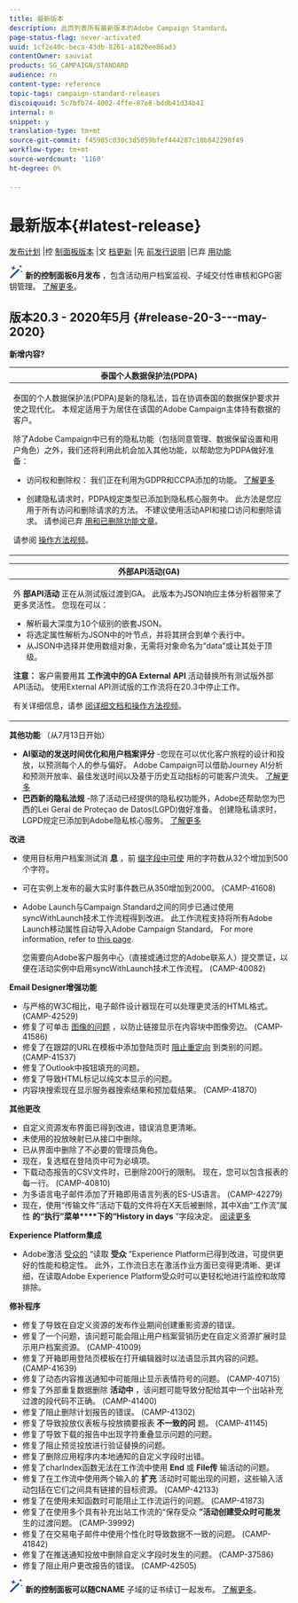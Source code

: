 ```yaml
---
title: 最新版本
description: 此页列表所有最新版本的Adobe Campaign Standard。
page-status-flag: never-activated
uuid: 1cf2e40c-beca-43db-8261-a1820ee86ad3
contentOwner: sauviat
products: SG_CAMPAIGN/STANDARD
audience: rn
content-type: reference
topic-tags: campaign-standard-releases
discoiquuid: 5c7bfb74-4002-4ffe-87e8-bddb41d34b41
internal: n
snippet: y
translation-type: tm+mt
source-git-commit: f45985c030c3d5059bfef444287c10b842298f49
workflow-type: tm+mt
source-wordcount: '1160'
ht-degree: 0%

---
```



# 最新版本{#latest-release}

[发布计划](../../rn/using/release-planning.md) |控 [制面板版本](https://docs.adobe.com/content/help/en/control-panel/using/release-notes.html) |文 [档更新](../../rn/using/documentation-updates.md) |先 [前发行说明](../../rn/using/release-notes-2020.md) |已弃 [用功能](../../rn/using/deprecated-features.md)

![](assets/do-not-localize/cp-icon.png) **新的控制面板6月发布** ，包含活动用户档案监视、子域交付性审核和GPG密钥管理。 [了解更多](https://docs.adobe.com/content/help/en/control-panel/using/release-notes.html)。

## 版本20.3 - 2020年5月 {#release-20-3---may-2020}

**新增内容?**

<table> 
<thead> 
<tr> 
<th> <strong>泰国个人数据保护法(PDPA)</strong><br /> </th> 
</tr> 
</thead> 
<tbody> 
<tr> 
<td> <p>泰国的个人数据保护法(PDPA)是新的隐私法，旨在协调泰国的数据保护要求并使之现代化。 本规定适用于为居住在该国的Adobe Campaign主体持有数据的客户。</p>
<p>除了Adobe Campaign中已有的隐私功能（包括同意管理、数据保留设置和用户角色）之外，我们还将利用此机会加入其他功能，以帮助您为PDPA做好准备：</p>
<ul>
<li>访问权和删除权： 我们正在利用为GDPR和CCPA添加的功能。 <a href="https://helpx.adobe.com/content/help/en/campaign/kb/acs-privacy.html#righttoaccess">了解更多</a> </li>
<li><p>创建隐私请求时，PDPA规定类型已添加到隐私核心服务中。 此方法是您应用于所有访问和删除请求的方法。 不建议使用活动API和接口访问和删除请求。  请参阅已弃 <a href="../../rn/using/deprecated-features.md">用和已删除功能文章</a>。</p></li>
</ul>
<p>请参阅 <a href="https://docs.adobe.com/content/help/en/campaign-learn/campaign-standard-tutorials/privacy/privacy-overview.html">操作方法视频</a>。</p>
</td> 
</tr> 
</tbody> 
</table>

<table> 
<thead> 
<tr> 
<th> <strong>外部API活动(GA)</strong><br /> </th> 
</tr> 
</thead> 
<tbody> 
<tr> 
  <td> <p>外 <strong>部API活动</strong> 正在从测试版过渡到GA。 此版本为JSON响应主体分析器带来了更多灵活性。 您现在可以：</p>
<ul>
<li>解析最大深度为10个级别的嵌套JSON。 </li>
<li>将选定属性解析为JSON中的叶节点，并将其拼合到单个表行中。</li>
<li>从JSON中选择并使用数组对象，无需将对象命名为“data”或让其处于顶级。</li>
</ul>
<p><strong>注意：</strong> 客户需要用其 <strong>工作流中的GA External API</strong> 活动替换所有测试版外部API活动。  使用External API测试版的工作流将在20.3中停止工作。</p>
<p>有关详细信息，请参 <a href="../../automating/using/external-api.md">阅详细文档</a><a href="https://docs.adobe.com/content/help/en/campaign-learn/campaign-standard-tutorials/managing-processes-and-data/data-management-activities/external-api-activity.html">和操作方法视频</a>。</p>
</td> 
</tr> 
</tbody> 
</table>

**其他功能** （从7月13日开始）

* **AI驱动的发送时间优化和用户档案评分** -您现在可以优化客户旅程的设计和投放，以预测每个人的参与偏好。 Adobe Campaign可以借助Journey AI分析和预测开放率、最佳发送时间以及基于历史互动指标的可能客户流失。 [了解更多](../../sending/using/predictive.md)
* **巴西新的隐私法规** -除了活动已经提供的隐私权功能外，Adobe还帮助您为巴西的Lei Geral de Proteçao de Datos(LGPD)做好准备。 创建隐私请求时，LGPD规定已添加到Adobe隐私核心服务。 [了解更多](https://helpx.adobe.com/campaign/kb/campaign-privacy-overview.html)

**改进**

* 使用目标用户档案测试消 **息** ，前 [缀字段中可使](../../sending/using/testing-messages-using-target.md) 用的字符数从32个增加到500个字符。
* 可在实例上发布的最大实时事件数已从350增加到2000。 (CAMP-41608)
* Adobe Launch与Campaign Standard之间的同步已通过使用syncWithLaunch技术工作流程得到改进。 此工作流程支持将所有Adobe Launch移动属性自动导入Adobe Campaign Standard。 For more information, refer to [this page](../../administration/using/technical-workflows.md).

   您需要向Adobe客户服务中心（直接或通过您的Adobe联系人）提交票证，以便在活动实例中启用syncWithLaunch技术工作流程。 (CAMP-40082)

**Email Designer增强功能**

* 与严格的W3C相比，电子邮件设计器现在可以处理更灵活的HTML格式。 (CAMP-42529)
* 修复了可单击 [图像的问题](../../designing/using/links.md#inserting-a-link) ，以防止链接显示在内容块中图像旁边。 (CAMP-41586)
* 修复了在跟踪的URL在模板中添加登陆页时 [阻止重定向](../../designing/using/links.md#about-tracked-urls) 到类别的问题。 (CAMP-41537)
* 修复了Outlook中按钮填充的问题。
* 修复了导致HTML标记以纯文本显示的问题。
* 内容块搜索现在显示服务器搜索结果和预加载结果。 (CAMP-41870)

**其他更改**

* 自定义资源发布界面已得到改进，错误消息更清晰。
* 未使用的投放映射已从接口中删除。
* 已从界面中删除了不必要的管理员角色。
* 现在，复选框在登陆页中可为必填项。
* 下载动态报告的CSV文件时，已删除200行的限制。 现在，您可以包含报表的每一行。 (CAMP-40810)
* 为多语言电子邮件添加了开箱即用语言列表的ES-US语言。 (CAMP-42279)
* 现在，使用“传输文件”活动下载的文件将在X天后被删除，其中X由“工作流”属性 **的“执行”菜单****下的“History in days** ”字段决定。 [阅读更多](../../automating/using/managing-execution-options.md)

**Experience Platform集成**

* Adobe激活 [受众的](../../automating/using/aep-targeting-audiences.md) “读取 **受众** ”Experience Platform已得到改进，可提供更好的性能和稳定性。 此外，工作流日志在激活作业方面已变得更清晰、更详细，在读取Adobe Experience Platform受众时可以更轻松地进行监控和故障排除。

**修补程序**

* 修复了导致在自定义资源的发布作业期间创建重影资源的错误。
* 修复了一个问题，该问题可能会阻止用户档案营销历史在自定义资源扩展时显示用户档案资源。 (CAMP-41009)
* 修复了开箱即用登陆页模板在打开编辑器时以法语显示其内容的问题。 (CAMP-41639)
* 修复了动态内容推送通知中可能阻止显示表情符号的问题。 (CAMP-40715)
* 修复了外部重复数据删除 **活动中** ，该问题可能导致分配给其中一个出站补充过渡的段代码不正确。 (CAMP-41400)
* 修复了阻止删除计划报告的错误。 (CAMP-41302)
* 修复了导致投放仪表板与投放摘要报表 **不一致的问** 题。 (CAMP-41145)
* 修复了导致下载的报告中出现字符重叠显示问题的问题。
* 修复了阻止预览投放进行验证替换的问题。
* 修复了删除应用程序内本地通知的自定义字段时出错。
* 修复了charIndex函数无法在工作流中使用 **End** 或 **File传** 输活动的问题。
* 修复了在工作流中使用两个输入的 **扩充** 活动时可能出现的问题，这些输入活动包括在它们之间具有链接的目标资源。 (CAMP-42133)
* 修复了在使用未知函数时可能阻止工作流运行的问题。 (CAMP-41873)
* 修复了在使用多个具有补充出站工作流的“保存受众 **”活动创建受众时可能发** 生的过渡问题。 (CAMP-39992)
* 修复了在交易电子邮件中使用个性化时导致数据不一致的问题。 (CAMP-41842)
* 修复了在推送通知投放中删除自定义字段时发生的问题。 (CAMP-37586)
* 修复了阻止用户更改报告的错误。 (CAMP-42505)


![](assets/do-not-localize/cp-icon.png) **新的控制面板可以随CNAME** 子域的证书续订一起发布。 [了解更多](https://docs.adobe.com/content/help/en/control-panel/using/release-notes.html)。
